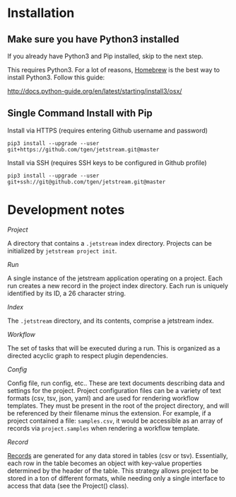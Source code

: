 
# Installation

## Make sure you have Python3 installed

If you already have Python3 and Pip installed, skip to the next step.

This requires Python3. For a lot of reasons, [Homebrew](https://brew.sh) is 
the best way to install Python3. Follow this guide:

http://docs.python-guide.org/en/latest/starting/install3/osx/

## Single Command Install with Pip

Install via HTTPS (requires entering Github username and password)

```shell
pip3 install --upgrade --user git+https://github.com/tgen/jetstream.git@master
```

Install via SSH (requires SSH keys to be configured in Github profile)

```shell
pip3 install --upgrade --user git+ssh://git@github.com/tgen/jetstream.git@master
```

# Development notes

_Project_

A directory that contains a `.jetstream` index directory. Projects can be
initialized by `jetstream project init`.

_Run_

A single instance of the jetstream application operating on a project. Each
run creates a new record in the project index directory. Each run is uniquely 
identified by its ID, a 26 character string.

_Index_

The `.jetstream` directory, and its contents, comprise a jetstream index.

_Workflow_

The set of tasks that will be executed during a run. This is organized as a
directed acyclic graph to respect plugin dependencies.

_Config_

Config file, run config, etc.. These are text documents describing data and
settings for the project. Project configuration files can be a variety of
text formats (csv, tsv, json, yaml) and are used for rendering workflow 
templates. They must be present in the root of the project directory, and 
will be referenced by their filename minus the extension. For example, if 
a project contained a file: `samples.csv`, it would be accessible as an array
of records via `project.samples` when rendering a workflow template. 

_Record_

[Records](https://en.wikipedia.org/wiki/Record_(computer_science)) are 
generated for any data stored in tables (csv or tsv). Essentially, each row 
in the table becomes an object with key-value properties determined by the 
header of the table. This strategy allows project to be stored in a ton of 
different formats, while needing only a single interface to access that 
data (see the Project() class).







